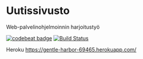 # Uutissivusto
Web-palvelinohjelmoinnin harjoitustyö

[![codebeat badge](https://codebeat.co/badges/cd3436ae-6475-439b-ab2c-1d9a803233bb)](https://codebeat.co/projects/github-com-arkuar-uutissivusto-master)
[![Build Status](https://travis-ci.org/arkuar/uutissivusto.svg?branch=master)](https://travis-ci.org/arkuar/uutissivusto)

Heroku https://gentle-harbor-69465.herokuapp.com/
